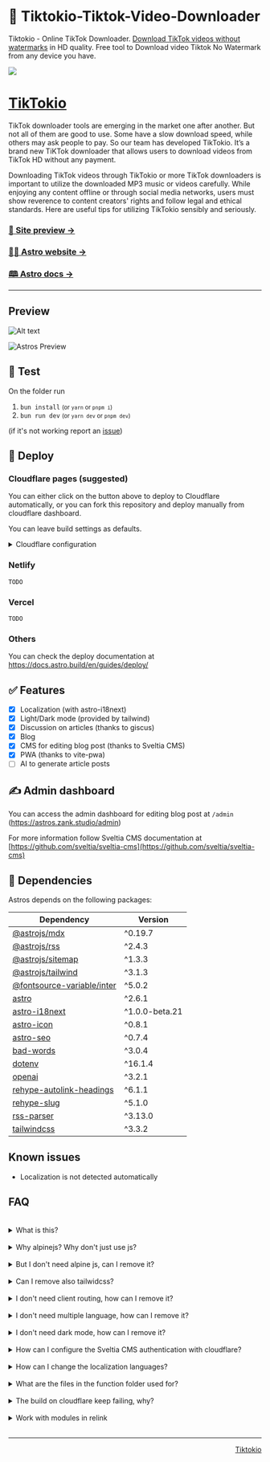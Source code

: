 
# 🚀 Tiktokio-Tiktok-Video-Downloader
Tiktokio - Online TikTok Downloader. [Download TikTok videos without watermarks](https://tiktokio.cam) in HD quality. Free tool to Download video Tiktok No Watermark from any device you have.

<a href="https://tiktokio.vercel.app"><img src="https://i.imgur.com/abPd6tF.png" /></a>

# [TikTokio](https://tiktokio.sbs)


TikTok downloader tools are emerging in the market one after another. But not all of them are good to use. Some have a slow download speed, while others may ask people to pay. So our team has developed TikTokio. It’s a brand new TiKTok downloader that allows users to download videos from TikTok HD without any payment.


Downloading TikTok videos through TikTokio or more TikTok downloaders is important to utilize the downloaded MP3 music or videos carefully. While enjoying any content offline or through social media networks, users must show reverence to content creators' rights and follow legal and ethical standards. Here are useful tips for utilizing TikTokio sensibly and seriously.


### [🧪 Site preview →](https://astros.zank.studio)

### [🧑‍🚀 Astro website →](https://astro.build/)

### [🕮 Astro docs →](https://docs.astro.build/en/getting-started/)

---

## Preview

![Alt text](.github/images/pagespeed-small.png)

![Astros Preview](.github/images/astros-preview.png)

## 🧪 Test

On the folder run

1. `bun install`  <small>(or `yarn` or `pnpm i`)</small>
2. `bun run dev`  <small>(or `yarn dev` or `pnpm dev`)</small>

(if it's not working report an [issue](https://github.com/zankhq/astros/issues))

## 🚀 Deploy

### Cloudflare pages (suggested)

You can either click on the button above to deploy to Cloudflare automatically, or you can fork this repository and deploy manually from cloudflare dashboard.

You can leave build settings as defaults.

<details>
<summary>Cloudflare configuration</summary>

![Alt text](.github/images/image.png)

</details>

### Netlify

`TODO`

### Vercel

`TODO`

### Others

You can check the deploy documentation at https://docs.astro.build/en/guides/deploy/

## ✅ Features

- [x] Localization (with astro-i18next)
- [x] Light/Dark mode (provided by tailwind)
- [x] Discussion on articles (thanks to giscus)
- [x] Blog
- [x] CMS for editing blog post (thanks to Sveltia CMS)
- [x] PWA (thanks to vite-pwa)
- [ ] AI to generate article posts

## ✍️ Admin dashboard

You can access the admin dashboard for editing blog post at `/admin` (https://astros.zank.studio/admin)

For more information follow Sveltia CMS documentation at [https://github.com/sveltia/sveltia-cms](https://github.com/sveltia/sveltia-cms)

## 🧞 Dependencies

Astros depends on the following packages:

| Dependency                                                                             | Version        |
| -------------------------------------------------------------------------------------- | -------------- |
| [@astrojs/mdx](https://www.npmjs.com/package/@astrojs/mdx)                             | ^0.19.7        |
| [@astrojs/rss](https://www.npmjs.com/package/@astrojs/rss)                             | ^2.4.3         |
| [@astrojs/sitemap](https://www.npmjs.com/package/@astrojs/sitemap)                     | ^1.3.3         |
| [@astrojs/tailwind](https://www.npmjs.com/package/@astrojs/tailwind)                   | ^3.1.3         |
| [@fontsource-variable/inter](https://www.npmjs.com/package/@fontsource-variable/inter) | ^5.0.2         |
| [astro](https://www.npmjs.com/package/astro)                                           | ^2.6.1         |
| [astro-i18next](https://www.npmjs.com/package/astro-i18next)                           | ^1.0.0-beta.21 |
| [astro-icon](https://www.npmjs.com/package/astro-icon)                                 | ^0.8.1         |
| [astro-seo](https://www.npmjs.com/package/astro-seo)                                   | ^0.7.4         |
| [bad-words](https://www.npmjs.com/package/bad-words)                                   | ^3.0.4         |
| [dotenv](https://www.npmjs.com/package/dotenv)                                         | ^16.1.4        |
| [openai](https://www.npmjs.com/package/openai)                                         | ^3.2.1         |
| [rehype-autolink-headings](https://www.npmjs.com/package/rehype-autolink-headings)     | ^6.1.1         |
| [rehype-slug](https://www.npmjs.com/package/rehype-slug)                               | ^5.1.0         |
| [rss-parser](https://www.npmjs.com/package/rss-parser)                                 | ^3.13.0        |
| [tailwindcss](https://www.npmjs.com/package/tailwindcss)                               | ^3.3.2         |

## Known issues

- Localization is not detected automatically

## FAQ

<br/>

<details>
  <summary>What is this?</summary>
<br/>
  This is a astro template that uses tailwindcss and alpinejs
</details>
<br/>

<details>
  <summary>Why alpinejs? Why don't just use js?</summary>
<br/>
  Alpine js is less than 17kb and it make javascript very fast to write, there are also various open source ready to use components like https://js.hyperui.dev, https://devdojo.com/pines, https://www.alpinetoolbox.com/examples, https://alpinejs.dev/components#components
</details>
<br/>

<details>
  <summary>But I don't need alpine js, can I remove it?</summary>
<br/>
  Of course, but some components use it and you'll have to edit these, more specifically you ll have to: <br/>
  <ul style="list-style: inside;">
    <li>First remove the package with the command <code>npm unistall @astrojs/alpinejs @types/alpinejs alpinejs</code></li>
    <li>Adjust all components that uses alpine js: <code>faq.astro</code>, <code>themeselector.astro</code>, <code>navbar.astro</code></li>
  </ul>
</details>
<br/>

<details>
  <summary>Can I remove also tailwidcss?</summary>
<br/>
  I mean, you can, but you'll have to basically rewrite all the template, so I don't recommend it
</details>
<br/>

<details>
  <summary>I don't need client routing, how can I remove it?</summary>
<br/>
  From astro 2.9 you can opt-in for client routing (https://astro.build/blog/astro-290) by activating the experimental flag viewTransitions <br/>
  You can remove client routing by removing <code>viewTransitions: true</code> from <code>astro.config.mjs</code> And the <code>ViewTransitions</code> component from Layout.astro
</details>
<br/>

<details>
  <summary>I don't need multiple language, how can I remove it?</summary>
<br/>
  One way is to simply keep one language and remove the selector from the footer but in order to fully remove the localization you have to: <br/>
  <ul style="list-style: inside;">
    <li>Remove the i18next pacakage <code>npm unistall astro-i18next</code></li>
    <li>Remove <code>astro-i18next.config.mjs</code> file</li>
    <li>Remove <code>locales</code> folder from public</li>
    <li>Remove <code>languageselector.astro</code> file and from footer</li>
    <li>Find all reference to <code>i18next</code> and <code>astro-i18next</code> and replace with your text</li>
  </ul>
</details>
<br/>

<details>
  <summary>I don't need dark mode, how can I remove it?</summary>
<br/>
  Dark mode is embedded into tailwindcss, so you can't remove it, but you can remove the switch from the navbar
</details>
<br/>


<details>
  <summary>How can I configure the Sveltia CMS authentication with cloudflare?</summary>
<br/>
  To configure Sveltia CMS with cloudflare follow this guide <a href="https://github.com/sveltia/sveltia-cms" target="_blank">https://github.com/sveltia/sveltia-cms</a>
</details>
<br/>


<details>
  <summary>How can I change the localization languages?</summary>
<br/>
  In order to change the languages you have to change the languages in the file <code>astro-i18next.config.mjs</code> and in the netlifyCMS configuration on the file <code>astro.config.mjs</code> <br/>
  Then change the locales files folders in <code>public/locales</code>
</details>
<br/>

<details>
  <summary>What are the files in the function folder used for?</summary>
<br/>
  These are cloudflare function that are used for the authentication to the decap CMS
</details>
<br/>

<details>
  <summary>The build on cloudflare keep failing, why?</summary>
<br/>
  One of the problem could be that the Build system version is setted to version 1, make sure that version 2 is selected
</details>
<br/>

<details>
  <summary>Work with modules in relink</summary>
<br/>
  This is helpful if you want to apply some changes to various modules while you are working on the website.
To do so you have to go into each module and run

```
npm link
```
</details>
<br/>

---

<p align="right"><a href="https://tiktokio.sbs/" target="_blank">Tiktokio</p>
